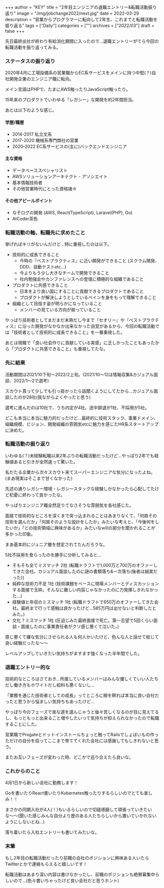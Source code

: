 +++
author = "KEY"
title = "2年目エンジニアの退職エントリー&転職活動振り返り"
image = "/img/jobchange2022/next.jpg"
date = 2022-03-29
description = "営業からプログラマーに転向して2年生、これまでと転職活動を振り返る"
tags = ["Daily"]
categories = [""]
archives = ["2022/03"]
draft = false
+++

先日最終出社が終わり有給消化期間に入ったので…退職エントリーがてら今回の転職活動を振り返ってみる。

### ステータスの振り返り

2020年4月に工場設備系の営業職からEC系サービスをメインに持つ中堅(？)自社開発企業のエンジニア職に転向。

メイン言語はPHPで、たまにAWS触ったりJavaScript触ったり。

15年来のプロダクトでいわゆる「レガシー」な開発を約2年間担当。

あとは以下のような感じ。

#### 学歴/職歴
- 2014-2017 私立文系
- 2017-2020 機械系専門商社の営業
- 2020-2022 EC系サービスの(主に)バックエンドエンジニア

#### 主な資格
- データベーススペシャリスト
- AWSソリューションアーキテクト - アソシエイト
- 基本情報技術者
- その他営業時代にとった資格諸々

#### その他アピールポイント
- なぞログの開発 (AWS, React(TypeScript), Laravel(PHP), Go)
- AtCoder茶色

### 転職活動の軸、転職先に求めたこと

挙げればキリがないんだけど…特に重視したのは以下。

- 技術的に成長できること
    - 今時の『ベストプラクティス』に近い開発ができること (スクラム開発、DDD、自動テストetc...)
    - 今よりもう少し大きなチームで開発できること
    - 社内勉強会やカンファレンスへの登壇に積極的な組織であること
- プロダクトに共感できること
    - 日本をより良い国にすることに貢献できるプロダクトであること
    - プロダクトが解決しようとしているペインを身をもって理解できること
- 組織として目指す姿が明らかになっていること
    - メンバーの見ている方向が揃っていること

やっぱり技術者としてまだまだ未熟だし今まで『セオリー』や『ベストプラクティス』に沿った開発がなかなか出来なかった自覚があるから、今回の転職活動では「技術者として技術的に成長できること」を一番重視した。

あとは現職で「良い社会作りに貢献している実感」に乏しかったこともあったから「プロダクトに共感できること」も重視してたな。

### 先に結果

活動期間は2021/10下旬〜2022/2上旬。(2021/10〜12は情報収集&カジュアル面談、2022/1〜2で選考)

スカウト貰って少しでも引っ掛かったら話聞くようにしてたから…カジュアル面談したのが28社(我ながらよくやったと思う)

選考に進んだのは10社で、うち内定が4社、途中辞退が1社、不採用が5社。

どこも本当に本当に魅力的だったけど…最終的に技術スタック、事業ドメイン、組織規模、ビジョン、開発組織の雰囲気etcに魅力を感じたHR系スタートアップに決めた。

### 転職活動の振り返り

いわゆる(？)未経験転職以来2年ぶりの転職活動だったけど…やっぱり2年でも経験値あると引きが全然違って驚いた。

名だたる企業から次々スカウト来てスーパーエンジニアな気分になったよね。(まあ現実はそこまで甘くなかった)

先述の通りレガシー環境・レガシースタックな経験しかなかったら心配してたけど杞憂に終わって良かったな。

やっぱりエンジニア職全然足りてなさそうな雰囲気を各社感じた。

面接で技術的なところを深くまで突っ込まれることはあまりなくて、「何故その技術を選んだか」「何故そのような設計をしたか」みたいな考えと、「今後何をしたいか」「どの技術領域に興味があるか」みたいなwillの部分を聞かれることが多かった印象。

まあ基本的にジュニア層を想定されてたんだろうな。

5社不採用を食らったのを勝手に分析してみると…
- そもそも全てミスマッチ 2社 (転職ドラフトで1,000万と700万のオファーしてきた会社。カジュアル面談したのに謎の書類落ち&一次落ち(後者は誠実だった))
- 純粋な技術力不足 1社 (技術課題をベースに現場メンバーとディスカッションする面接で玉砕。そんなに難しい内容じゃなかったのに力発揮しきれなかった…)
- 経験値と年収のミスマッチ 1社 (転職ドラフトで650万のオファーしてきた会社。最終まで行って感触は良かったけど…585万円は出せないと判断したとみた。)
- 文化？ミスマッチ 1社 (圧迫じみた最終面接で死亡。第一志望で5回くらい面談・面接したのに事業責任者がクソ感じ悪くて泣いた。)

感じ悪くて嫌な気分にさせられる人も何人かいたけど、色んな人と話せて総じて良い経験だったな〜〜

レベルアップしていきたい気持ちがますます強くなった半年間でした。

### 退職エントリー的な

技術的なところはさておき…所属しているメンバーはみんな優しくていい人たちだし働き方もホワイトだし給料も悪くないし…

「業務を通じた技術者としての成長」ってところに眼を瞑れば本当に良い会社だったと思うから悩ましい気持ちもあったけど…

やっぱり今のフェーズで楽な道を選んじゃうと後々苦しくなるのが目に見えてるし、もっともっと出来ること増やしたいって気持ちが抑えられなかったので転職することにした。

営業職でProgateとドットインストールちょっと触ってRailsでしょぼいもの作っただけの自分を拾ってここまで育ててくれた会社には感謝してもしきれないと思う。

またお互いフェーズが変わった時、どこかで巡り合えたら良いな。

### これからのこと

4月1日から新しい会社に勤務します！

Goを書いたりReact書いたりKubernetes触ったりするらしいのでとても楽しみ！！

まさかの同期入社が4人(！)もいるらしいので切磋琢磨して頑張っていきたいな〜〜(聞いた感じみんな自分より歴のある人たちらしいから置いていかれないようにしないとね…)

落ち着いたら入社エントリーも書いてみたいな。

### 末筆

もし2年目の転職活動だったり前職の会社のポジションに興味ある人いたらTwitterとかで連絡もらえると嬉しいです！

転職活動はあまり深い内容は書けなかったし、前職のポジションも絶賛募集中らしいので…(色々書いちゃったけど良い会社だと思うホント)

<script async src="//iframely.net/embed.js" charset="utf-8"></script>
<script async src="https://platform.twitter.com/widgets.js" charset="utf-8"></script>
